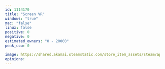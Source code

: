 ```yaml
---
id: 1114170
title: "Screen VR"
windows: "true"
mac: "false"
linux: false
positive: 0
negative: 0
estimated_owners: "0 - 20000"
peak_ccu: 0

image: https://shared.akamai.steamstatic.com/store_item_assets/steam/apps/1114170/header.jpg?t=1582524314
opinions:
---
```

